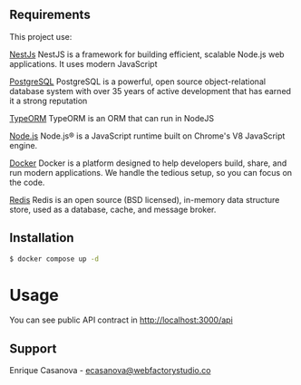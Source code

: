 ## Requirements

This project use:

[NestJs](https://github.com/nestjs/nest) NestJS is a framework for building efficient, scalable Node.js web applications. It uses modern JavaScript

[PostgreSQL](https://www.postgresql.org) PostgreSQL is a powerful, open source object-relational database system with over 35 years of active development that has earned it a strong reputation

[TypeORM](https://typeorm.io/) TypeORM is an ORM that can run in NodeJS

[Node.js](https://nodejs.org/en/) Node.js® is a JavaScript runtime built on Chrome's V8 JavaScript engine.

[Docker](https://docker.com) Docker is a platform designed to help developers build, share, and run modern applications. We handle the tedious setup, so you can focus on the code.

[Redis](https://redis.io/) Redis is an open source (BSD licensed), in-memory data structure store, used as a database, cache, and message broker.

## Installation

```bash
$ docker compose up -d
```

# Usage

You can see public API contract in [http://localhost:3000/api](http://localhost:3000/api)

## Support

Enrique Casanova - [ecasanova@webfactorystudio.co](ecasanova@webfactorystudio.co)
